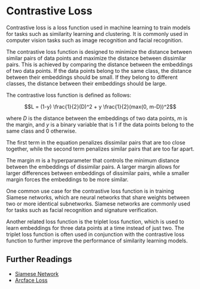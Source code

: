 # Contrastive Loss

Contrastive loss is a loss function used in machine learning to train models for tasks such as similarity learning and clustering. It is commonly used in computer vision tasks such as image recognition and facial recognition.

The contrastive loss function is designed to minimize the distance between similar pairs of data points and maximize the distance between dissimilar pairs. This is achieved by comparing the distance between the embeddings of two data points. If the data points belong to the same class, the distance between their embeddings should be small. If they belong to different classes, the distance between their embeddings should be large.

The contrastive loss function is defined as follows:

$$L = (1-y) \frac{1}{2}(D)^2 + y \frac{1}{2}(max(0, m-D))^2$$

where $D$ is the distance between the embeddings of two data points, $m$ is the margin, and $y$ is a binary variable that is 1 if the data points belong to the same class and 0 otherwise.

The first term in the equation penalizes dissimilar pairs that are too close together, while the second term penalizes similar pairs that are too far apart.

The margin $m$ is a hyperparameter that controls the minimum distance between the embeddings of dissimilar pairs. A larger margin allows for larger differences between embeddings of dissimilar pairs, while a smaller margin forces the embeddings to be more similar.

One common use case for the contrastive loss function is in training Siamese networks, which are neural networks that share weights between two or more identical subnetworks. Siamese networks are commonly used for tasks such as facial recognition and signature verification.

Another related loss function is the triplet loss function, which is used to learn embeddings for three data points at a time instead of just two. The triplet loss function is often used in conjunction with the contrastive loss function to further improve the performance of similarity learning models.

## Further Readings

- [Siamese Network](siamese_network)
- [Arcface Loss](arcface_loss)
